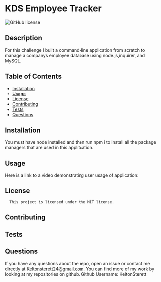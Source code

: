 
  # KDS Employee Tracker
   ![GitHub license](https://img.shields.io/badge/license-MIT-blue.svg)

  ## Description
  For this challenge I built a command-line application from scratch to manage a companys employee database using node.js,inquirer, and MySQL.

  ## Table of Contents
  * [Installation](#installation)
  * [Usage](#usage)
  * [License](#license)
  * [Contributing](#contributing)
  * [Tests](#tests)
  * [Questions](#Contact-Information)

  ## Installation
  You must have node installed and then run npm i to install all the package managers that are used in this applitcation.

  ## Usage
  Here is a link to a video demonstrating user usage of application:

   ## License
      This project is licensed under the MIT license.

  ## Contributing
  

  ## Tests
  

  ## Questions
  If you have any questions about the repo, open an issue or contact me directly at Keltonsterett24@gmail.com. You can find more of my work by looking at my repositories on github.
   Github Username: KeltonSterett

